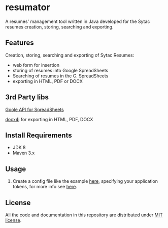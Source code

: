 # resumator
A resumes' management tool written in Java developed for the Sytac resumes creation, storing, searching and exporting.

## Features
Creation, storing, searching and exporting of Sytac Resumes:
- web form for insertion
- storing of resumes into Google SpreadSheets
- Searching of resumes in the G. SpreadSheets
- exporting in HTML, PDF or DOCX

## 3rd Party libs
[Goole API for SpreadSheets](https://developers.google.com/google-apps/spreadsheets/?hl=en)

[docx4j](https://github.com/plutext/docx4j) for exporting in HTML, PDF, DOCX 

## Install Requirements
* JDK 8
* Maven 3.x

## Usage
1. Create a config file like the example [here](TODO), specifying your application tokens, for more info see [here](https://developers.google.com/google-apps/spreadsheets/authorize).

## License
All the code and documentation in this repository are distributed under [MIT license](https://opensource.org/licenses/MIT).
